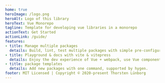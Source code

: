 ```yaml
---
home: true
heroImage: /logo.png
heroAlt: Logo of this library
heroText: Vue Monorepo
tagline: Template for developing vue libraries in a monorepo
actionText: Get Started
actionLink: /guide/
features:
- title: Manage multiple packages
  details: Build, lint, test multiple packages with simple pre-configured commands
- title: Playground & docs with vite & vitepress
  details: Enjoy the dev experience of Vue + webpack, use Vue components in markdown, and develop custom themes with Vue.
- title: package templates
  details: Add new packages with one command, supported by hygen.
footer: MIT Licensed | Copyright © 2020-present Thorsten Lünborg
---
```

